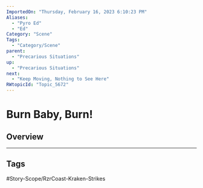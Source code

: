 ```yaml
---
ImportedOn: "Thursday, February 16, 2023 6:10:23 PM"
Aliases:
  - "Pyro Ed"
  - "Ed"
Category: "Scene"
Tags:
  - "Category/Scene"
parent:
  - "Precarious Situations"
up:
  - "Precarious Situations"
next:
  - "Keep Moving, Nothing to See Here"
RWtopicId: "Topic_5672"
---
```

# Burn Baby, Burn!
## Overview

---
## Tags
#Story-Scope/RzrCoast-Kraken-Strikes

